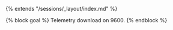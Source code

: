 {% extends "/sessions/_layout/index.md" %}

{% block goal %}
Telemetry download on 9600.
{% endblock %}
